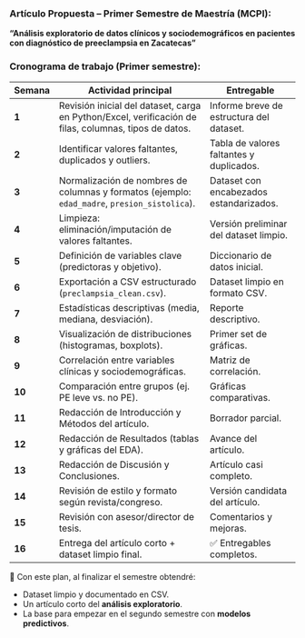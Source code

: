 ### Artículo Propuesta – Primer Semestre de Maestría (MCPI):
**“Análisis exploratorio de datos clínicos y sociodemográficos en pacientes con diagnóstico de preeclampsia en Zacatecas”** 

### Cronograma de trabajo (Primer semestre):
| Semana | Actividad principal                                                                                   | Entregable                               |
| ------ | ----------------------------------------------------------------------------------------------------- | ---------------------------------------- |
| **1**  | Revisión inicial del dataset, carga en Python/Excel, verificación de filas, columnas, tipos de datos. | Informe breve de estructura del dataset. |
| **2**  | Identificar valores faltantes, duplicados y outliers.                                                 | Tabla de valores faltantes y duplicados. |
| **3**  | Normalización de nombres de columnas y formatos (ejemplo: `edad_madre`, `presion_sistolica`).         | Dataset con encabezados estandarizados.  |
| **4**  | Limpieza: eliminación/imputación de valores faltantes.                                                | Versión preliminar del dataset limpio.   |
| **5**  | Definición de variables clave (predictoras y objetivo).                                               | Diccionario de datos inicial.            |
| **6**  | Exportación a CSV estructurado (`preclampsia_clean.csv`).                                             | Dataset limpio en formato CSV.           |
| **7**  | Estadísticas descriptivas (media, mediana, desviación).                                               | Reporte descriptivo.                     |
| **8**  | Visualización de distribuciones (histogramas, boxplots).                                              | Primer set de gráficas.                  |
| **9**  | Correlación entre variables clínicas y sociodemográficas.                                             | Matriz de correlación.                   |
| **10** | Comparación entre grupos (ej. PE leve vs. no PE).                                                     | Gráficas comparativas.                   |
| **11** | Redacción de Introducción y Métodos del artículo.                                                     | Borrador parcial.                        |
| **12** | Redacción de Resultados (tablas y gráficas del EDA).                                                  | Avance del artículo.                     |
| **13** | Redacción de Discusión y Conclusiones.                                                                | Artículo casi completo.                  |
| **14** | Revisión de estilo y formato según revista/congreso.                                                  | Versión candidata del artículo.          |
| **15** | Revisión con asesor/director de tesis.                                                                | Comentarios y mejoras.                   |
| **16** | Entrega del artículo corto + dataset limpio final.                                                    | ✅ Entregables completos.                 |

📌 Con este plan, al finalizar el semestre obtendré: 
- Dataset limpio y documentado en CSV.
- Un artículo corto del **análisis exploratorio**.
- La base para empezar en el segundo semestre con **modelos predictivos**.